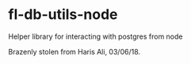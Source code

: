# fl-db-utils-node

Helper library for interacting with postgres from node

Brazenly stolen from Haris Ali, 03/06/18.
